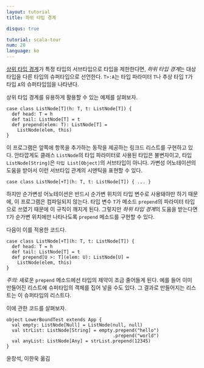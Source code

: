 ```yaml
---
layout: tutorial
title: 하위 타입 경계

disqus: true

tutorial: scala-tour
num: 20
language: ko
---
```


[상위 타입 경계](upper-type-bounds.html)가 특정 타입의 서브타입으로 타입을 제한한다면, *하위 타입 경계*는 대상 타입을 다른 타입의 슈퍼타입으로 선언한다. `T>:A`는 타입 파라미터 `T`나 추상 타입 `T`가 타입 `A`의 슈퍼타입임을 나타낸다.

상위 타입 경계를 유용하게 활용할 수 있는 예제를 살펴보자.

    case class ListNode[T](h: T, t: ListNode[T]) {
      def head: T = h
      def tail: ListNode[T] = t
      def prepend(elem: T): ListNode[T] =
        ListNode(elem, this)
    }

이 프로그램은 앞쪽에 항목을 추가하는 동작을 제공하는 링크드 리스트를 구현하고 있다. 안타깝게도 클래스 `ListNode`의 타입 파라미터로 사용된 타입은 불변자이고, 타입 `ListNode[String]`은 `타입 List[Object]`의 서브타입이 아니다. 가변성 어노테이션의 도움을 받아서 이런 서브타입 관계의 시맨틱을 표현할 수 있다.

    case class ListNode[+T](h: T, t: ListNode[T]) { ... }

하지만 순가변성 어노테이션은 반드시 순가변 위치의 타입 변수로 사용돼야만 하기 때문에, 이 프로그램은 컴파일되지 않는다. 타입 변수 `T`가 메소드 `prepend`의 파라미터 타입으로 쓰였기 때문에 이 규칙이 깨지게 된다. 그렇지만 *하위 타입 경계*의 도움을 받는다면 `T`가 순가변 위치에만 나타나도록 `prepend` 메소드를 구현할 수 있다.

다음이 이를 적용한 코드다.

    case class ListNode[+T](h: T, t: ListNode[T]) {
      def head: T = h
      def tail: ListNode[T] = t
      def prepend[U >: T](elem: U): ListNode[U] =
        ListNode(elem, this)
    }

_주의:_ 새로운 `prepend` 메소드에선 타입의 제약이 조금 줄어들게 된다. 예를 들어 이미 만들어진 리스트에 슈퍼타입의 객체를 집어 넣을 수도 있다. 그 결과로 만들어지는 리스트는 이 슈퍼타입의 리스트다.

이에 관한 코드를 살펴보자.

    object LowerBoundTest extends App {
      val empty: ListNode[Null] = ListNode(null, null)
      val strList: ListNode[String] = empty.prepend("hello")
                                           .prepend("world")
      val anyList: ListNode[Any] = strList.prepend(12345)
    }

윤창석, 이한욱 옮김